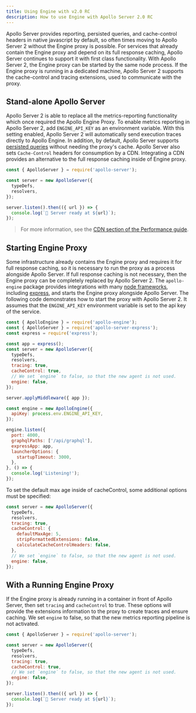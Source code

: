 ```yaml
---
title: Using Engine with v2.0 RC
description: How to use Engine with Apollo Server 2.0 RC
---
```


Apollo Server provides reporting, persisted queries, and cache-control headers in native javascript by default, so often times moving to Apollo Server 2 without the Engine proxy is possible. For services that already contain the Engine proxy and depend on its full response caching, Apollo Server continues to support it with first class functionality. With Apollo Server 2, the Engine proxy can be started by the same node process. If the Engine proxy is running in a dedicated machine, Apollo Server 2 supports the cache-control and tracing extensions, used to communicate with the proxy.

## Stand-alone Apollo Server

Apollo Server 2 is able to replace all the metrics-reporting functionality which once required the Apollo Engine Proxy. To enable metrics reporting in Apollo Server 2, add `ENGINE_API_KEY` as an environment variable.  With this setting enabled, Apollo Server 2 will automatically send execution traces directly to Apollo Engine. In addition, by default, Apollo Server supports [persisted queries](https://www.apollographql.com/docs/guides/performance.html#automatic-persisted-queried) without needing the proxy's cache. Apollo Server also sets `Cache-Control` headers for consumption by a CDN.  Integrating a CDN provides an alternative to the full response caching inside of Engine proxy.

```js
const { ApolloServer } = require('apollo-server');

const server = new ApolloServer({
  typeDefs,
  resolvers,
});

server.listen().then(({ url }) => {
  console.log(`🚀 Server ready at ${url}`);
});
```

> For more information, see the [CDN section of the Performance guide](/docs/guides/performance.html).

## Starting Engine Proxy

Some infrastructure already contains the Engine proxy and requires it for full response caching, so it is necessary to run the proxy as a process alongside Apollo Server. If full response caching is not necessary, then the Engine proxy can be completely replaced by Apollo Server 2. The `apollo-engine` package provides integrations with many [node frameworks](/docs/engine/setup-node.html#not-express), including [express](/docs/engine/setup-node.html#setup-guide), and starts the Engine proxy alongside Apollo Server. The following code demonstrates how to start the proxy with Apollo Server 2. It assumes that the `ENGINE_API_KEY` environment variable is set to the api key of the service.

```js
const { ApolloEngine } = require('apollo-engine');
const { ApolloServer } = require('apollo-server-express');
const express = require('express');

const app = express();
const server = new ApolloServer({
  typeDefs,
  resolvers,
  tracing: true,
  cacheControl: true,
  // We set `engine` to false, so that the new agent is not used.
  engine: false,
});

server.applyMiddleware({ app });

const engine = new ApolloEngine({
  apiKey: process.env.ENGINE_API_KEY,
});

engine.listen({
  port: 4000,
  graphqlPaths: ['/api/graphql'],
  expressApp: app,
  launcherOptions: {
    startupTimeout: 3000,
  },
}, () => {
  console.log('Listening!');
});
```

To set the default max age inside of cacheControl, some additional options must be specified:

```js
const server = new ApolloServer({
  typeDefs,
  resolvers,
  tracing: true,
  cacheControl: {
    defaultMaxAge: 5,
    stripFormattedExtensions: false,
    calculateCacheControlHeaders: false,
  },
  // We set `engine` to false, so that the new agent is not used.
  engine: false,
});
```

## With a Running Engine Proxy

If the Engine proxy is already running in a container in front of Apollo Server, then set `tracing` and `cacheControl` to true. These options will provide the extensions information to the proxy to create traces and ensure caching. We set `engine` to false, so that the new metrics reporting pipeline is not activated.

```js
const { ApolloServer } = require('apollo-server');

const server = new ApolloServer({
  typeDefs,
  resolvers,
  tracing: true,
  cacheControl: true,
  // We set `engine` to false, so that the new agent is not used.
  engine: false,
});

server.listen().then(({ url }) => {
  console.log(`🚀 Server ready at ${url}`);
});
```
